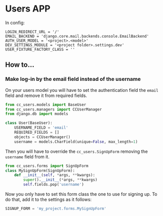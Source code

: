 # Users APP

In config:
```
LOGIN_REDIRECT_URL = '/'
EMAIL_BACKEND = 'django.core.mail.backends.console.EmailBackend'
AUTH_USER_MODEL = '<project>.<model>'
DEV_SETTINGS_MODULE = '<project folder>.settings.dev'
USER_FIXTURE_FACTORY_CLASS = ''
```

## How to...

### Make log-in by the email field instead of the username

On your users model you will have to set the authentication field the `email` field and remove it from required fields.

```python
from cc_users.models import BaseUser
from cc_users.managers import CCUserManager
from django.db import models

class User(BaseUser):
    USERNAME_FIELD = 'email'
    REQUIRED_FIELDS = []
    objects = CCUserManager()
    username = models.CharField(unique=False, max_length=1)
```

Then you will have to override the `cc_users.SignUpForm` removing the `username` field from it.

```python
from cc_users.forms import SignUpForm
class MySignUpForm(SignUpForm):
    def __init__(self, *args, **kwargs):
        super().__init__(*args, **kwargs)
        self.fields.pop('username')

```

Now you only have to set this form class the one to use for signing up. To do that, add it to the settings as it follows:

```python
SIGNUP_FORM = 'my_project.forms.MySignUpForm'
```
